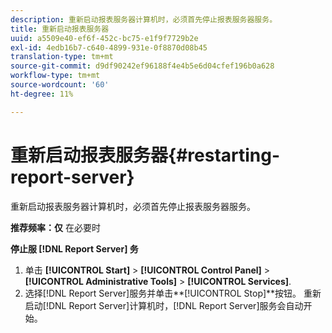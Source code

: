 ```yaml
---
description: 重新启动报表服务器计算机时，必须首先停止报表服务器服务。
title: 重新启动报表服务器
uuid: a5509e40-ef6f-452c-bc75-e1f9f7729b2e
exl-id: 4edb16b7-c640-4899-931e-0f8870d08b45
translation-type: tm+mt
source-git-commit: d9df90242ef96188f4e4b5e6d04cfef196b0a628
workflow-type: tm+mt
source-wordcount: '60'
ht-degree: 11%

---
```


# 重新启动报表服务器{#restarting-report-server}

重新启动报表服务器计算机时，必须首先停止报表服务器服务。

**推荐频率：仅** 在必要时

**停止服 [!DNL Report Server] 务**

1. 单击 **[!UICONTROL Start]** > **[!UICONTROL Control Panel]** > **[!UICONTROL Administrative Tools]** > **[!UICONTROL Services]**.
1. 选择[!DNL Report Server]服务并单击&#x200B;**[!UICONTROL Stop]**按钮。
重新启动[!DNL Report Server]计算机时，[!DNL Report Server]服务会自动开始。
